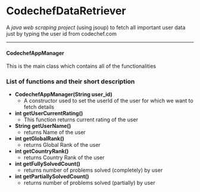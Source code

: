 # CodechefDataRetriever
A *java web scraping project* (using jsoup) to fetch all important user data just by typing the user id from codechef.com

---

#### CodechefAppManager
This is the main class which contains all of the functionalities


### List of functions and their short description

- **CodechefAppManager(String user_id)**
  - A constructor used to set the userId of the user for which we want to fetch details
- **int getUserCurrentRating()**
  - This function returns current rating of the user
- **String getUserName()**
  - returns Name of the user
- **int getGlobalRank()**
  - returns Global Rank of the user
- **int getCountryRank()**
  - returns Country Rank of the user
- **int getFullySolvedCount()**
  - returns number of problems solved (completely) by user
- **int getPartiallySolvedCount()**
  - returns number of problems solved (partially) by user
